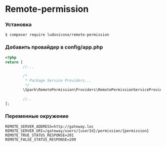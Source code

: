 # Remote-permission


### Установка
```shell
$ composer require ludovicose/remote-permission
```

### Добавить провайдер в config/app.php
```php
<?php
return [
        //...
        
        /*
         * Package Service Providers...
         */
        \Spark\RemotePermission\Providers\RemotePermissionServiceProvider::class,
        
        //..
];
```

### Переменные окружение
```env
REMOTE_SERVER_ADDRESS=http://gateway.loc 
REMOTE_SERVER_URI=/gateway/users/{userId}/permission/{permission} 
REMOTE_TRUE_STATUS_RESPONSE=201
REMOTE_FALSE_STATUS_RESPONSE=209
```
